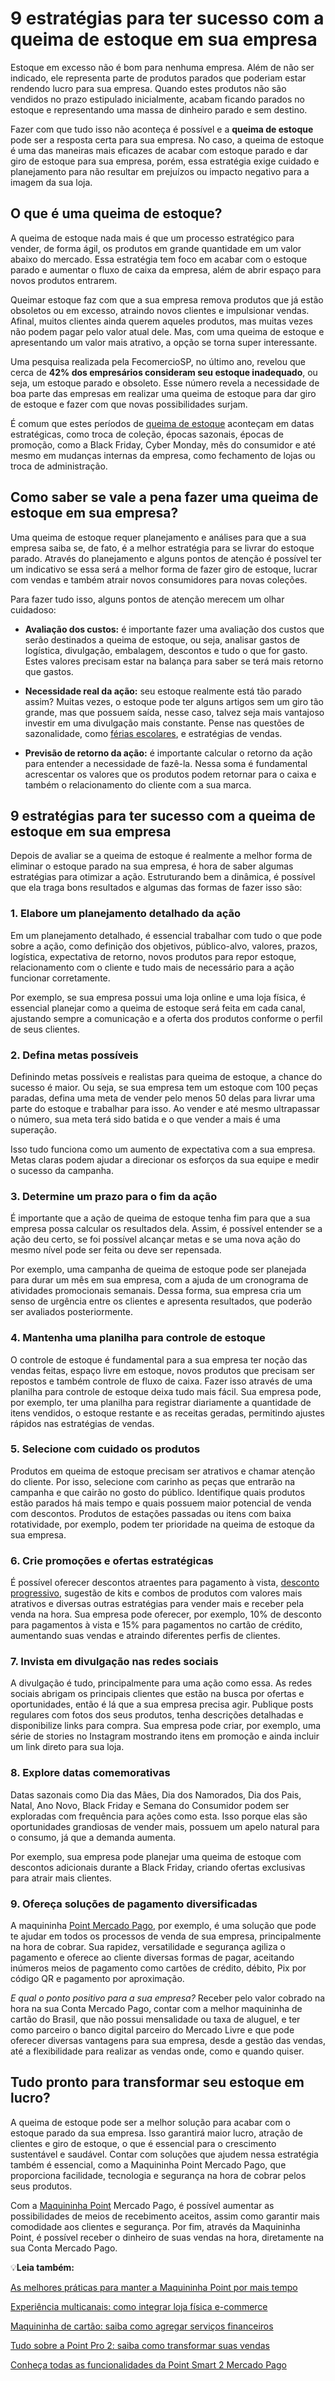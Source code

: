 # 9 estratégias para ter sucesso com a queima de estoque em sua empresa

Estoque em excesso não é bom para nenhuma empresa. Além de não ser indicado, ele representa parte de produtos parados que poderiam estar rendendo lucro para sua empresa. Quando estes produtos não são vendidos no prazo estipulado inicialmente, acabam ficando parados no estoque e representando uma massa de dinheiro parado e sem destino.

Fazer com que tudo isso não aconteça é possível e a **queima de estoque** pode ser a resposta certa para sua empresa. No caso, a queima de estoque é uma das maneiras mais eficazes de acabar com estoque parado e dar giro de estoque para sua empresa, porém, essa estratégia exige cuidado e planejamento para não resultar em prejuízos ou impacto negativo para a imagem da sua loja.

## O que é uma queima de estoque?

A queima de estoque nada mais é que um processo estratégico para vender, de forma ágil, os produtos em grande quantidade em um valor abaixo do mercado. Essa estratégia tem foco em acabar com o estoque parado e aumentar o fluxo de caixa da empresa, além de abrir espaço para novos produtos entrarem.

Queimar estoque faz com que a sua empresa remova produtos que já estão obsoletos ou em excesso, atraindo novos clientes e impulsionar vendas. Afinal, muitos clientes ainda querem aqueles produtos, mas muitas vezes não podem pagar pelo valor atual dele. Mas, com uma queima de estoque e apresentando um valor mais atrativo, a opção se torna super interessante.

Uma pesquisa realizada pela FecomercioSP, no último ano, revelou que cerca de **42% dos empresários consideram seu estoque inadequado**, ou seja, um estoque parado e obsoleto. Esse número revela a necessidade de boa parte das empresas em realizar uma queima de estoque para dar giro de estoque e fazer com que novas possibilidades surjam.

É comum que estes períodos de [queima de estoque](https://meubolso.mercadopago.com.br/queima-de-estoque-cyber-monday) aconteçam em datas estratégicas, como troca de coleção, épocas sazonais, épocas de promoção, como a Black Friday, Cyber Monday, mês do consumidor e até mesmo em mudanças internas da empresa, como fechamento de lojas ou troca de administração.

## Como saber se vale a pena fazer uma queima de estoque em sua empresa?

Uma queima de estoque requer planejamento e análises para que a sua empresa saiba se, de fato, é a melhor estratégia para se livrar do estoque parado. Através do planejamento e alguns pontos de atenção é possível ter um indicativo se essa será a melhor forma de fazer giro de estoque, lucrar com vendas e também atrair novos consumidores para novas coleções.

Para fazer tudo isso, alguns pontos de atenção merecem um olhar cuidadoso:

- **Avaliação dos custos:** é importante fazer uma avaliação dos custos que serão destinados a queima de estoque, ou seja, analisar gastos de logística, divulgação, embalagem, descontos e tudo o que for gasto. Estes valores precisam estar na balança para saber se terá mais retorno que gastos.

- **Necessidade real da ação:** seu estoque realmente está tão parado assim? Muitas vezes, o estoque pode ter alguns artigos sem um giro tão grande, mas que possuem saída, nesse caso, talvez seja mais vantajoso investir em uma divulgação mais constante. Pense nas questões de sazonalidade, como [férias escolares](https://meubolso.mercadopago.com.br/destacar-sua-empresa-ferias-escolares), e estratégias de vendas. 

- **Previsão de retorno da ação:** é importante calcular o retorno da ação para entender a necessidade de fazê-la. Nessa soma é fundamental acrescentar os valores que os produtos podem retornar para o caixa e também o relacionamento do cliente com a sua marca. 

## 

## 9 estratégias para ter sucesso com a queima de estoque em sua empresa

Depois de avaliar se a queima de estoque é realmente a melhor forma de eliminar o estoque parado na sua empresa, é hora de saber algumas estratégias para otimizar a ação. Estruturando bem a dinâmica, é possível que ela traga bons resultados e algumas das formas de fazer isso são:

### 1. Elabore um planejamento detalhado da ação

Em um planejamento detalhado, é essencial trabalhar com tudo o que pode sobre a ação, como definição dos objetivos, público-alvo, valores, prazos, logística, expectativa de retorno, novos produtos para repor estoque, relacionamento com o cliente e tudo mais de necessário para a ação funcionar corretamente.

Por exemplo, se sua empresa possui uma loja online e uma loja física, é essencial planejar como a queima de estoque será feita em cada canal, ajustando sempre a comunicação e a oferta dos produtos conforme o perfil de seus clientes.

### 2. Defina metas possíveis

Definindo metas possíveis e realistas para queima de estoque, a chance do sucesso é maior. Ou seja, se sua empresa tem um estoque com 100 peças paradas, defina uma meta de vender pelo menos 50 delas para livrar uma parte do estoque e trabalhar para isso. Ao vender e até mesmo ultrapassar o número, sua meta terá sido batida e o que vender a mais é uma superação.

Isso tudo funciona como um aumento de expectativa com a sua empresa. Metas claras podem ajudar a direcionar os esforços da sua equipe e medir o sucesso da campanha.

### 3. Determine um prazo para o fim da ação

É importante que a ação de queima de estoque tenha fim para que a sua empresa possa calcular os resultados dela. Assim, é possível entender se a ação deu certo, se foi possível alcançar metas e se uma nova ação do mesmo nível pode ser feita ou deve ser repensada.

Por exemplo, uma campanha de queima de estoque pode ser planejada para durar um mês em sua empresa, com a ajuda de um cronograma de atividades promocionais semanais. Dessa forma, sua empresa cria um senso de urgência entre os clientes e apresenta resultados, que poderão ser avaliados posteriormente.

### 4. Mantenha uma planilha para controle de estoque

O controle de estoque é fundamental para a sua empresa ter noção das vendas feitas, espaço livre em estoque, novos produtos que precisam ser repostos e também controle de fluxo de caixa. Fazer isso através de uma planilha para controle de estoque deixa tudo mais fácil. Sua empresa pode, por exemplo, ter uma planilha para registrar diariamente a quantidade de itens vendidos, o estoque restante e as receitas geradas, permitindo ajustes rápidos nas estratégias de vendas.

### 5. Selecione com cuidado os produtos

Produtos em queima de estoque precisam ser atrativos e chamar atenção do cliente. Por isso, selecione com carinho as peças que entrarão na campanha e que cairão no gosto do público. Identifique quais produtos estão parados há mais tempo e quais possuem maior potencial de venda com descontos. Produtos de estações passadas ou itens com baixa rotatividade, por exemplo, podem ter prioridade na queima de estoque da sua empresa.

### 6. Crie promoções e ofertas estratégicas

É possível oferecer descontos atraentes para pagamento à vista, [desconto progressivo](https://meubolso.mercadopago.com.br/desconto-progressivo-mais-vendas-no-dia-dos-namorados), sugestão de kits e combos de produtos com valores mais atrativos e diversas outras estratégias para vender mais e receber pela venda na hora. Sua empresa pode oferecer, por exemplo, 10% de desconto para pagamentos à vista e 15% para pagamentos no cartão de crédito, aumentando suas vendas e atraindo diferentes perfis de clientes.

### 7. Invista em divulgação nas redes sociais

A divulgação é tudo, principalmente para uma ação como essa. As redes sociais abrigam os principais clientes que estão na busca por ofertas e oportunidades, então é lá que a sua empresa precisa agir. Publique posts regulares com fotos dos seus produtos, tenha descrições detalhadas e disponibilize links para compra. Sua empresa pode criar, por exemplo, uma série de stories no Instagram mostrando itens em promoção e ainda incluir um link direto para sua loja.

### 8. Explore datas comemorativas

Datas sazonais como Dia das Mães, Dia dos Namorados, Dia dos Pais, Natal, Ano Novo, Black Friday e Semana do Consumidor podem ser exploradas com frequência para ações como esta. Isso porque elas são oportunidades grandiosas de vender mais, possuem um apelo natural para o consumo, já que a demanda aumenta.

Por exemplo, sua empresa pode planejar uma queima de estoque com descontos adicionais durante a Black Friday, criando ofertas exclusivas para atrair mais clientes.

### 9. Ofereça soluções de pagamento diversificadas

A maquininha [Point Mercado Pago](https://meubolso.mercadopago.com.br/point-mercado-pago-o-melhor-plano-para-sua-empresa), por exemplo, é uma solução que pode te ajudar em todos os processos de venda de sua empresa, principalmente na hora de cobrar. Sua rapidez, versatilidade e segurança agiliza o pagamento e oferece ao cliente diversas formas de pagar, aceitando inúmeros meios de pagamento como cartões de crédito, débito, Pix por código QR e pagamento por aproximação.

*E qual o ponto positivo para a sua empresa?* Receber pelo valor cobrado na hora na sua Conta Mercado Pago, contar com a melhor maquininha de cartão do Brasil, que não possui mensalidade ou taxa de aluguel, e ter como parceiro o banco digital parceiro do Mercado Livre e que pode oferecer diversas vantagens para sua empresa, desde a gestão das vendas, até a flexibilidade para realizar as vendas onde, como e quando quiser.

## Tudo pronto para transformar seu estoque em lucro?

A queima de estoque pode ser a melhor solução para acabar com o estoque parado da sua empresa. Isso garantirá maior lucro, atração de clientes e giro de estoque, o que é essencial para o crescimento sustentável e saudável. Contar com soluções que ajudem nessa estratégia também é essencial, como a Maquininha Point Mercado Pago, que proporciona facilidade, tecnologia e segurança na hora de cobrar pelos seus produtos.

Com a [Maquininha Point](https://meubolso.mercadopago.com.br/como-integrar-maquininha-point-em-sistema-de-gestao) Mercado Pago, é possível aumentar as possibilidades de meios de recebimento aceitos, assim como garantir mais comodidade aos clientes e segurança. Por fim, através da Maquininha Point, é possível receber o dinheiro de suas vendas na hora, diretamente na sua Conta Mercado Pago.

💡**Leia também:**

[As melhores práticas para manter a Maquininha Point por mais tempo](https://meubolso.mercadopago.com.br/como-manter-vida-util-maquininha-point)

[Experiência multicanais: como integrar loja física e-commerce](https://meubolso.mercadopago.com.br/empresas-multicanais-como-integrar-loja-e-e-commerce)

[Maquininha de cartão: saiba como agregar serviços financeiros](https://meubolso.mercadopago.com.br/como-agregar-servicos-financeiros-com-a-maquininha-de-cartao)

[Tudo sobre a Point Pro 2: saiba como transformar suas vendas](https://meubolso.mercadopago.com.br/tudo-sobre-point-pro-2)

[Conheça todas as funcionalidades da Point Smart 2 Mercado Pago](https://meubolso.mercadopago.com.br/funcionalidades-point-smart-mercado-pago)